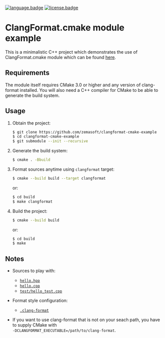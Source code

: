 [![language.badge]][language.url] [![license.badge]][license.url]

# ClangFormat.cmake module example

This is a minimalistic C++ project which demonstrates the use of
ClangFormat.cmake module which can be found
[here](https://github.com/zemasoft/clangformat-cmake).

## Requirements

The module itself requires CMake 3.0 or higher and any version of clang-format
installed. You will also need a C++ compiler for CMake to be able to generate
the build system.

## Usage

1) Obtain the project:

   ```bash
   $ git clone https://github.com/zemasoft/clangformat-cmake-example
   $ cd clangformat-cmake-example
   $ git submodule --init --recursive
   ```

2) Generate the build system:

   ```bash
   $ cmake . -Bbuild
   ```

3) Format sources anytime using `clangformat` target:

   ```bash
   $ cmake --build build --target clangformat
   ```

   or:

   ```bash
   $ cd build
   $ make clangformat
   ```

4) Build the project:

   ```bash
   $ cmake --build build
   ```

   or:

   ```bash
   $ cd build
   $ make
   ```

## Notes

* Sources to play with:
  * [`hello.hpp`](src/hello.hpp)
  * [`hello.cpp`](src/hello.cpp)
  * [`test/hello_test.cpp`](test/hello_test.cpp)

* Format style configuration:
  * [`.clang-format`](.clang-format)

* If you want to use clang-format that is not on your seach path, you have to
  supply CMake with<br/>`-DCLANGFORMAT_EXECUTABLE=/path/to/clang-format`.

[language.url]:   https://cmake.org/
[language.badge]: https://img.shields.io/badge/language-CMake-blue.svg

[license.url]:    http://www.boost.org/LICENSE_1_0.txt
[license.badge]:  https://img.shields.io/badge/license-Boost%201.0-blue.svg
